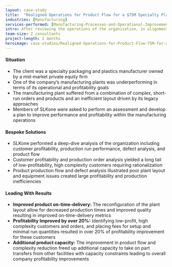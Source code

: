 ```yaml
---
layout: case-study
title:  "Realigned Operations for Product Flow for a $75M Specialty Plastics Packaging Manufacturer"
industries: [Manufacturing]
services-performed: [Manufacturing-Processes-and-Operational-Improvements]
intro: After reviewing the operations of the organization, in alignment with future production needs and sales pipelines, a manufacturing shop floor reconfiguration project was embarked on resulting in improved performance, delivery, and profitability
team-size: 2 consultants
project-length: 2 months
heroimage: case-studies/Realigned-Operations-for-Product-Flow-75M-for-a-Specialty-Plastics-Packaging-Manufacturer.jpg
---
```


#### Situation
- The client was a specialty packaging and plastics manufacturer owned by a mid-market private equity firm
- One of the company’s manufacturing plants was underperforming in terms of its operational and profitability goals
- The manufacturing plant suffered from a combination of complex, short-run orders and products and an inefficient layout driven by its legacy approaches
- Members of SLKone were asked to perform an assessment and develop a plan to improve performance and profitability within the manufacturing operations

#### Bespoke Solutions
- SLKone performed a deep-dive analysis of the organization including customer profitability, production run performance, defect analysis, and product flow
- Customer profitability and production order analysis yielded a long tail of low-profitability, high complexity customers requiring rationalization
- Product production flow and defect analysis illustrated poor plant layout and equipment issues created large profitability and production inefficiencies

#### Leading With Results
- **Improved product on-time-delivery:**  The reconfiguration of the plant layout allow for decreased production times and improved quality resulting in improved on-time-delivery metrics
- **Profitability Improved by over 20%:**  Identifying low-profit, high complexity customers and orders, and placing fees for setup and minimal run quantities resulted in over 20% of profitability improvement for these customers
- **Additional product capacity:** The improvement in product flow and complexity reduction freed up additional capacity to take on part transfers from other facilities with capacity constraints leading to overall company profitability improvements
